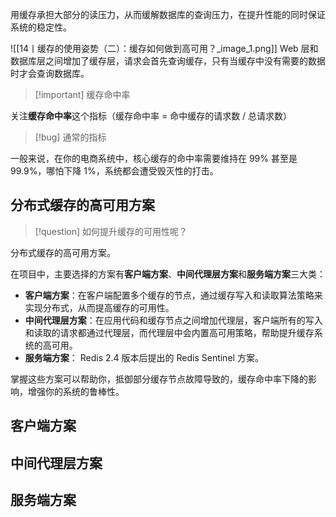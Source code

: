 用缓存承担大部分的读压力，从而缓解数据库的查询压力，在提升性能的同时保证系统的稳定性。

![[14丨缓存的使用姿势（二）：缓存如何做到高可用？_image_1.png]]
Web 层和数据库层之间增加了缓存层，请求会首先查询缓存，只有当缓存中没有需要的数据时才会查询数据库。

> [!important] 缓存命中率

关注**缓存命中率**这个指标（缓存命中率 = 命中缓存的请求数 / 总请求数）

> [!bug] 通常的指标

一般来说，在你的电商系统中，核心缓存的命中率需要维持在 99% 甚至是 99.9%，哪怕下降 1%，系统都会遭受毁灭性的打击。

## 分布式缓存的高可用方案

> [!question] 如何提升缓存的可用性呢？

分布式缓存的高可用方案。

在项目中，主要选择的方案有**客户端方案**、**中间代理层方案**和**服务端方案**三大类：

- **客户端方案**：在客户端配置多个缓存的节点，通过缓存写入和读取算法策略来实现分布式，从而提高缓存的可用性。
- **中间代理层方案**：在应用代码和缓存节点之间增加代理层，客户端所有的写入和读取的请求都通过代理层，而代理层中会内置高可用策略，帮助提升缓存系统的高可用。
- **服务端方案**： Redis 2.4 版本后提出的 Redis Sentinel 方案。

掌握这些方案可以帮助你，抵御部分缓存节点故障导致的，缓存命中率下降的影响，增强你的系统的鲁棒性。

## 客户端方案

## 中间代理层方案

## 服务端方案
